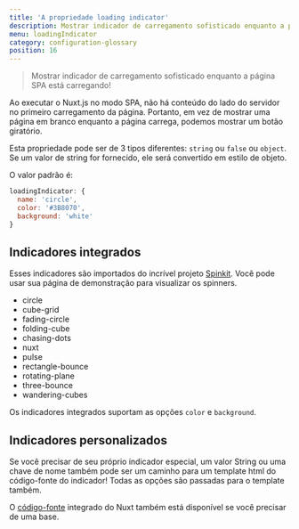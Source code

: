 ```yaml
---
title: 'A propriedade loading indicator'
description: Mostrar indicador de carregamento sofisticado enquanto a página SPA está carregando!
menu: loadingIndicator
category: configuration-glossary
position: 16
---
```


> Mostrar indicador de carregamento sofisticado enquanto a página SPA está carregando!

Ao executar o Nuxt.js no modo SPA, não há conteúdo do lado do servidor no primeiro carregamento da página. Portanto, em vez de mostrar uma página em branco enquanto a página carrega, podemos mostrar um botão giratório.

Esta propriedade pode ser de 3 tipos diferentes: `string` ou `false` ou `object`. Se um valor de string for fornecido, ele será convertido em estilo de objeto.

O valor padrão é:

```js
loadingIndicator: {
  name: 'circle',
  color: '#3B8070',
  background: 'white'
}
```

## Indicadores integrados

Esses indicadores são importados do incrível projeto [Spinkit](http://tobiasahlin.com/spinkit). Você pode usar sua página de demonstração para visualizar os spinners.

- circle
- cube-grid
- fading-circle
- folding-cube
- chasing-dots
- nuxt
- pulse
- rectangle-bounce
- rotating-plane
- three-bounce
- wandering-cubes

Os indicadores integrados suportam as opções `color` e `background`.

## Indicadores personalizados

Se você precisar de seu próprio indicador especial, um valor String ou uma chave de nome também pode ser um caminho para um template html do código-fonte do indicador! Todas as opções são passadas para o template também.

O [código-fonte](https://github.com/nuxt/nuxt.js/tree/dev/packages/vue-app/template/views/loading) integrado do Nuxt também está disponível se você precisar de uma base.

